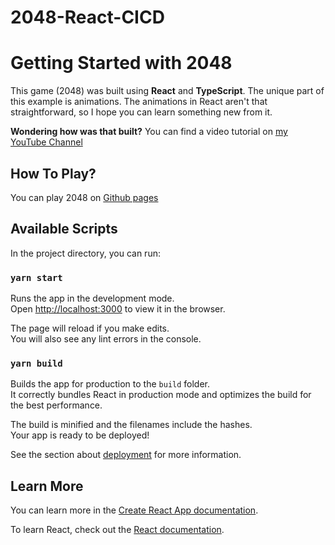 # 2048-React-CICD
# Getting Started with 2048

This game (2048) was built using **React** and **TypeScript**. The unique part of this example is animations. The animations in React aren't that straightforward, so I hope you can learn something new from it.

**Wondering how was that built?** You can find a video tutorial on [my YouTube Channel](https://www.youtube.com/channel/UCJV16_5c4A0amyBZSI4yP6A)

## How To Play?

You can play 2048 on [Github pages](https://mateuszsokola.github.io/2048-in-react/)

## Available Scripts

In the project directory, you can run:

### `yarn start`

Runs the app in the development mode.\
Open [http://localhost:3000](http://localhost:3000) to view it in the browser.

The page will reload if you make edits.\
You will also see any lint errors in the console.

### `yarn build`

Builds the app for production to the `build` folder.\
It correctly bundles React in production mode and optimizes the build for the best performance.

The build is minified and the filenames include the hashes.\
Your app is ready to be deployed!

See the section about [deployment](https://facebook.github.io/create-react-app/docs/deployment) for more information.

## Learn More

You can learn more in the [Create React App documentation](https://facebook.github.io/create-react-app/docs/getting-started).

To learn React, check out the [React documentation](https://reactjs.org/).
